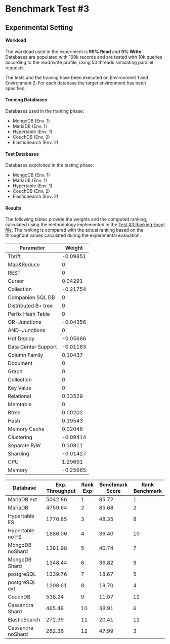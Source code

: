 # Benchmark Test #3

## Experimental Setting

#### Workload
The workload used in the experiment is **95% Read** and **5% Write**. Databases are populated with 100k records and are tested with 10k queries according to the read/write profile, using 50 threads simulating parallel requests.

The tests and the training have been executed on Environment 1 and Environment 2. For each database the target environment has been specified.

#### Training Databases
Databases used in the training phase:
* MongoDB (Env. 1)
* MariaDB (Env. 1)
* Hypertable (Env. 1)
* CouchDB (Env. 2)
* ElasticSearch (Env. 2)

#### Test Databases
Databases expoloited in the testing phase:
* MongoDB (Env. 1)
* MariaDB (Env. 1)
* Hypertable (Env. 1)
* CouchDB (Env. 2)
* ElasticSearch (Env. 2)

#### Results
The following tables provide the weights and the computed ranking, calculated using the methodology implemented in the [Test #3 Ranking Excel file](https://github.com/SESARLab/Platform-Independent-Score-Based-Benchmark/raw/master/Test3/ranking_Test3.xls). The ranking is compared with the actual ranking based on the throughput values calculated during the experimental evaluation.

Parameter|Weight
--------|-------
Thrift|-0.09851
Map&Reduce|0
REST|0
Cursor|0.04291
Collection|-0.21754
Companion SQL DB|0
Distributed B+ tree|0
Perfix Hash Table|0
OR-Junctions|-0.04356
AND-Junctions|0
Hot Deploy|-0.05666
Data Center Support|-0.01183
Column Family|0.10437
Document|0
Graph|0
Collection|0
Key Value|0
Relational|0.33529
Memtable|0
Btree|0.00202
Hash|0.19543
Memory Cache|0.02048
Clustering|-0.09414
Separate R/W|0.30811
Sharding|-0.01427
CPU|1.29691
Memory|-0.25965

Database|Exp. Throughput|Rank Exp|Benchmark Score|Rank Benchmark
--------|----------|------------|-----|------
MariaDB ext|5042.86   |1           |85.72 |1
MariaDB  |4759.64   |2             |85.68 |2
Hypertable FS | 1770.85  |3        |48.35 |8
Hypertable no FS |1686.06   |4     |36.40 |10
MongoDB noShard | 1381.98  |5      |40.74 |7
MongoDB Shard |1348.44   |6        |36.82 |9
postgreSQL |1339.76   |7           |18.67 |5
postgreSQL ext |1208.61   |8       |18.70 |4
CouchDB|538.24 |9                  |11.07 |12
Cassandra Shard |465.48   |10      |38.91 |6
ElasticSearch|272.39|11            |20.41 |11
Cassandra noShard |262.36   |12    |47.99 |3

